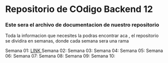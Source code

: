 # Repositorio de COdigo Backend 12

### Este sera el archivo de documentacion de nuestro repositorio

Toda la informacion que necesites la podras encontrar aca , el repositorio se dividira en semanas, donde cada semana sera una rama

Semana 01: <a href="">LINK </a>
Semana 02:
Semana 03:
Semana 04:
Semana 05:
Semana 06:
Semana 07:
Semana 08:
Semana 09:
Semana 10: